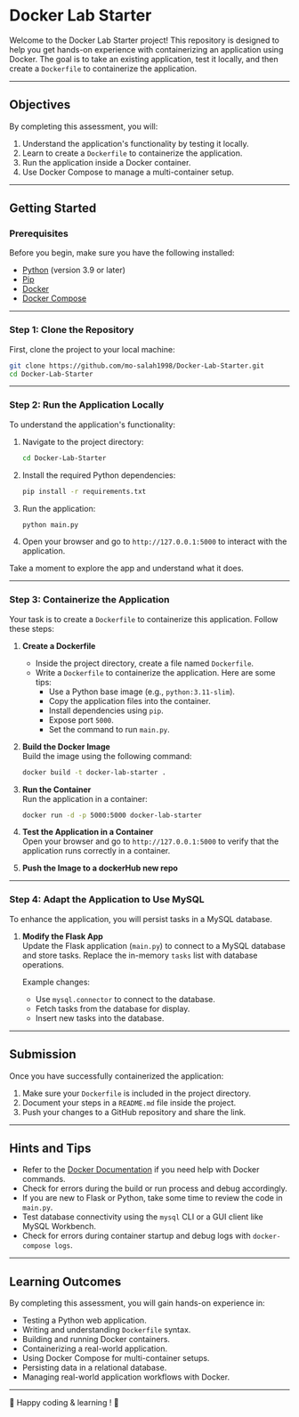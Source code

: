 # Docker Lab Starter

Welcome to the Docker Lab Starter project! This repository is designed to help you get hands-on experience with containerizing an application using Docker. The goal is to take an existing application, test it locally, and then create a `Dockerfile` to containerize the application.

---

## Objectives

By completing this assessment, you will:
1. Understand the application's functionality by testing it locally.
2. Learn to create a `Dockerfile` to containerize the application.
3. Run the application inside a Docker container.
4. Use Docker Compose to manage a multi-container setup.

---

## Getting Started

### Prerequisites
Before you begin, make sure you have the following installed:
- [Python](https://www.python.org/downloads/) (version 3.9 or later)
- [Pip](https://pip.pypa.io/en/stable/installation/)
- [Docker](https://docs.docker.com/get-docker/)
- [Docker Compose](https://docs.docker.com/compose/install/)

---

### Step 1: Clone the Repository
First, clone the project to your local machine:

```bash
git clone https://github.com/mo-salah1998/Docker-Lab-Starter.git
cd Docker-Lab-Starter
```

---

### Step 2: Run the Application Locally
To understand the application's functionality:

1. Navigate to the project directory:
   ```bash
   cd Docker-Lab-Starter
   ```

2. Install the required Python dependencies:
   ```bash
   pip install -r requirements.txt
   ```

3. Run the application:
   ```bash
   python main.py
   ```

4. Open your browser and go to `http://127.0.0.1:5000` to interact with the application.

Take a moment to explore the app and understand what it does.

---

### Step 3: Containerize the Application
Your task is to create a `Dockerfile` to containerize this application. Follow these steps:

1. **Create a Dockerfile**  
   - Inside the project directory, create a file named `Dockerfile`.
   - Write a `Dockerfile` to containerize the application. Here are some tips:
     - Use a Python base image (e.g., `python:3.11-slim`).
     - Copy the application files into the container.
     - Install dependencies using `pip`.
     - Expose port `5000`.
     - Set the command to run `main.py`.

2. **Build the Docker Image**  
   Build the image using the following command:
   ```bash
   docker build -t docker-lab-starter .
   ```

3. **Run the Container**  
   Run the application in a container:
   ```bash
   docker run -d -p 5000:5000 docker-lab-starter
   ```

4. **Test the Application in a Container**  
   Open your browser and go to `http://127.0.0.1:5000` to verify that the application runs correctly in a container.

5. **Push the Image to a dockerHub new repo**  


---

### Step 4: Adapt the Application to Use MySQL
To enhance the application, you will persist tasks in a MySQL database.

1. **Modify the Flask App**  
   Update the Flask application (`main.py`) to connect to a MySQL database and store tasks. Replace the in-memory `tasks` list with database operations.

   Example changes:
   - Use `mysql.connector` to connect to the database.
   - Fetch tasks from the database for display.
   - Insert new tasks into the database.

---

## Submission
Once you have successfully containerized the application:

1. Make sure your `Dockerfile` is included in the project directory.
2. Document your steps in a `README.md` file inside the project.
3. Push your changes to a GitHub repository and share the link.

---

## Hints and Tips
- Refer to the [Docker Documentation](https://docs.docker.com/) if you need help with Docker commands.
- Check for errors during the build or run process and debug accordingly.
- If you are new to Flask or Python, take some time to review the code in `main.py`.
- Test database connectivity using the `mysql` CLI or a GUI client like MySQL Workbench.
- Check for errors during container startup and debug logs with `docker-compose logs`.


---

## Learning Outcomes
By completing this assessment, you will gain hands-on experience in:
- Testing a Python web application.
- Writing and understanding `Dockerfile` syntax.
- Building and running Docker containers.
- Containerizing a real-world application.
- Using Docker Compose for multi-container setups.
- Persisting data in a relational database.
- Managing real-world application workflows with Docker.

---

🚀 Happy coding & learning ! 🚀
